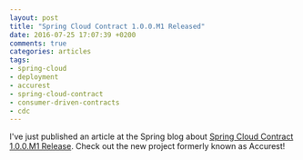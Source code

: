 ```yaml
---
layout: post
title: "Spring Cloud Contract 1.0.0.M1 Released"
date: 2016-07-25 17:07:39 +0200
comments: true
categories: articles
tags:
- spring-cloud
- deployment
- accurest
- spring-cloud-contract
- consumer-driven-contracts
- cdc
---
```


I've just published an article at the Spring blog about [Spring Cloud Contract 1.0.0.M1 Release](
https://spring.io/blog/2016/07/25/spring-cloud-contract-1-0-0-m1-released). Check out the new project formerly known as Accurest!
